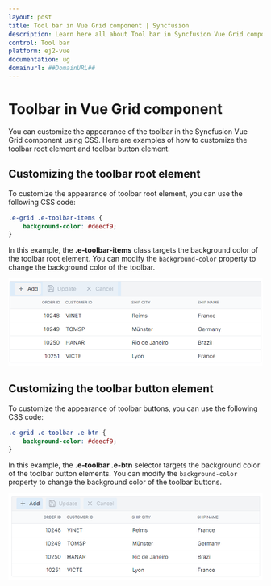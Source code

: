 ```yaml
---
layout: post
title: Tool bar in Vue Grid component | Syncfusion
description: Learn here all about Tool bar in Syncfusion Vue Grid component of Syncfusion Essential JS 2 and more.
control: Tool bar 
platform: ej2-vue
documentation: ug
domainurl: ##DomainURL##
---
```


# Toolbar in Vue Grid component

You can customize the appearance of the toolbar in the Syncfusion Vue Grid component using CSS. Here are examples of how to customize the toolbar root element and toolbar button element.

## Customizing the toolbar root element

To customize the appearance of toolbar root element, you can use the following CSS code:

```css
.e-grid .e-toolbar-items {
    background-color: #deecf9;
}
```

In this example, the **.e-toolbar-items** class targets the background color of the toolbar root element. You can modify the `background-color` property to change the background color of the toolbar.

![Grid toolbar root element](../images/grid-toolbar-root-element.png)

## Customizing the toolbar button element

To customize the appearance of toolbar buttons, you can use the following CSS code:

```css
.e-grid .e-toolbar .e-btn {
    background-color: #deecf9;
}
```

In this example, the **.e-toolbar .e-btn** selector targets the background color of the toolbar button elements. You can modify the `background-color` property to change the background color of the toolbar buttons.

![Grid toolbar button element](../images/grid-toolbar-button-element.png)